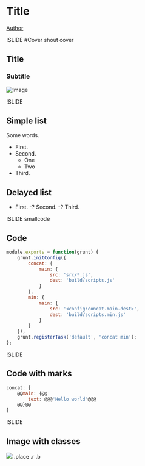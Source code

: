 # Title
		
[Author](http://sapegin.me)


!SLIDE #Cover shout cover

## Title
### Subtitle

![Image](pictures/pic.png)


!SLIDE

## Simple list

Some words.

- First.
- Second.
	* One
	* Two
- Third.

## Delayed list

- First.
-? Second.
-? Third.


!SLIDE smallcode

## Code

```javascript
module.exports = function(grunt) {
	grunt.initConfig({
		concat: {
			main: {
				src: 'src/*.js',
				dest: 'build/scripts.js'
			}
		},
		min: {
			main: {
				src: '<config:concat.main.dest>',
				dest: 'build/scripts.min.js'
			}
		}
	});
	grunt.registerTask('default', 'concat min');
};
```


!SLIDE

## Code with marks

```javascript
concat: {
	@@main: {@@
		text: @@@'Hello world'@@@
	@@}@@
}
```

!SLIDE

## Image with classes

![](pictures/pony.png) .place .r .b